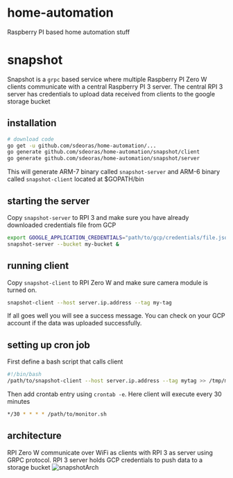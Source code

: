 # home-automation
Raspberry PI based home automation stuff

# snapshot
Snapshot is a `grpc` based service where multiple Raspberry PI Zero W clients communicate
with a central Raspberry PI 3 server. The central RPI 3
server has credentials to upload data received from clients
to the google storage bucket

## installation
```bash
# download code
go get -u github.com/sdeoras/home-automation/...
go generate github.com/sdeoras/home-automation/snapshot/client
go generate github.com/sdeoras/home-automation/snapshot/server
```
This will generate ARM-7 binary called `snapshot-server` and ARM-6 binary called
`snapshot-client` located at $GOPATH/bin

## starting the server
Copy `snapshot-server` to RPI 3 and make sure you have already downloaded credentials file
from GCP
```bash
export GOOGLE_APPLICATION_CREDENTIALS="path/to/gcp/credentials/file.json"
snapshot-server --bucket my-bucket &
```

## running client
Copy `snapshot-client` to RPI Zero W and make sure camera module is turned on.
```bash
snapshot-client --host server.ip.address --tag my-tag
```
If all goes well you will see a success message. You can check on your GCP account if the data
was uploaded successfully.

## setting up cron job
First define a bash script that calls client
```bash
#!/bin/bash
/path/to/snapshot-client --host server.ip.address --tag mytag >> /tmp/monitor.log
```
Then add crontab entry using `crontab -e`. Here client will execute every 30 minutes
```bash
*/30 * * * * /path/to/monitor.sh
```

## architecture
RPI Zero W communicate over WiFi as clients with RPI 3 as server using GRPC protocol. RPI 3 server holds GCP
credentials to push data to a storage bucket
![snapshotArch](https://raw.githubusercontent.com/sdeoras/home-automation/master/images/snapshot.png)